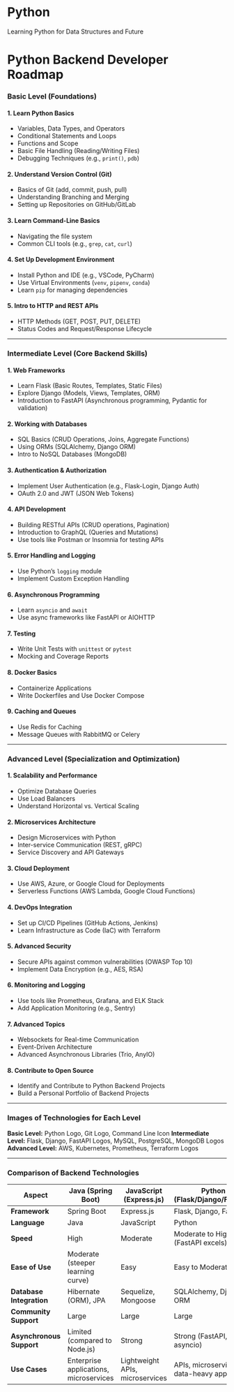 # Python
Learning Python for Data Structures and Future
# Python Backend Developer Roadmap

### **Basic Level** (Foundations)
#### 1. **Learn Python Basics**
   - Variables, Data Types, and Operators
   - Conditional Statements and Loops
   - Functions and Scope
   - Basic File Handling (Reading/Writing Files)
   - Debugging Techniques (e.g., `print()`, `pdb`)

#### 2. **Understand Version Control (Git)**
   - Basics of Git (add, commit, push, pull)
   - Understanding Branching and Merging
   - Setting up Repositories on GitHub/GitLab

#### 3. **Learn Command-Line Basics**
   - Navigating the file system
   - Common CLI tools (e.g., `grep`, `cat`, `curl`)

#### 4. **Set Up Development Environment**
   - Install Python and IDE (e.g., VSCode, PyCharm)
   - Use Virtual Environments (`venv`, `pipenv`, `conda`)
   - Learn `pip` for managing dependencies

#### 5. **Intro to HTTP and REST APIs**
   - HTTP Methods (GET, POST, PUT, DELETE)
   - Status Codes and Request/Response Lifecycle

---

### **Intermediate Level** (Core Backend Skills)
#### 1. **Web Frameworks**
   - Learn Flask (Basic Routes, Templates, Static Files)
   - Explore Django (Models, Views, Templates, ORM)
   - Introduction to FastAPI (Asynchronous programming, Pydantic for validation)

#### 2. **Working with Databases**
   - SQL Basics (CRUD Operations, Joins, Aggregate Functions)
   - Using ORMs (SQLAlchemy, Django ORM)
   - Intro to NoSQL Databases (MongoDB)

#### 3. **Authentication & Authorization**
   - Implement User Authentication (e.g., Flask-Login, Django Auth)
   - OAuth 2.0 and JWT (JSON Web Tokens)

#### 4. **API Development**
   - Building RESTful APIs (CRUD operations, Pagination)
   - Introduction to GraphQL (Queries and Mutations)
   - Use tools like Postman or Insomnia for testing APIs

#### 5. **Error Handling and Logging**
   - Use Python’s `logging` module
   - Implement Custom Exception Handling

#### 6. **Asynchronous Programming**
   - Learn `asyncio` and `await`
   - Use async frameworks like FastAPI or AIOHTTP

#### 7. **Testing**
   - Write Unit Tests with `unittest` or `pytest`
   - Mocking and Coverage Reports

#### 8. **Docker Basics**
   - Containerize Applications
   - Write Dockerfiles and Use Docker Compose

#### 9. **Caching and Queues**
   - Use Redis for Caching
   - Message Queues with RabbitMQ or Celery

---

### **Advanced Level** (Specialization and Optimization)
#### 1. **Scalability and Performance**
   - Optimize Database Queries
   - Use Load Balancers
   - Understand Horizontal vs. Vertical Scaling

#### 2. **Microservices Architecture**
   - Design Microservices with Python
   - Inter-service Communication (REST, gRPC)
   - Service Discovery and API Gateways

#### 3. **Cloud Deployment**
   - Use AWS, Azure, or Google Cloud for Deployments
   - Serverless Functions (AWS Lambda, Google Cloud Functions)

#### 4. **DevOps Integration**
   - Set up CI/CD Pipelines (GitHub Actions, Jenkins)
   - Learn Infrastructure as Code (IaC) with Terraform

#### 5. **Advanced Security**
   - Secure APIs against common vulnerabilities (OWASP Top 10)
   - Implement Data Encryption (e.g., AES, RSA)

#### 6. **Monitoring and Logging**
   - Use tools like Prometheus, Grafana, and ELK Stack
   - Add Application Monitoring (e.g., Sentry)

#### 7. **Advanced Topics**
   - Websockets for Real-time Communication
   - Event-Driven Architecture
   - Advanced Asynchronous Libraries (Trio, AnyIO)

#### 8. **Contribute to Open Source**
   - Identify and Contribute to Python Backend Projects
   - Build a Personal Portfolio of Backend Projects

---

### **Images of Technologies for Each Level**
**Basic Level:** Python Logo, Git Logo, Command Line Icon
**Intermediate Level:** Flask, Django, FastAPI Logos, MySQL, PostgreSQL, MongoDB Logos
**Advanced Level:** AWS, Kubernetes, Prometheus, Terraform Logos

---

### **Comparison of Backend Technologies**
| **Aspect**               | **Java (Spring Boot)**                  | **JavaScript (Express.js)**        | **Python (Flask/Django/FastAPI)** |
|--------------------------|-----------------------------------------|------------------------------------|-----------------------------------|
| **Framework**            | Spring Boot                            | Express.js                         | Flask, Django, FastAPI           |
| **Language**             | Java                                   | JavaScript                         | Python                            |
| **Speed**                | High                                   | Moderate                           | Moderate to High (FastAPI excels)|
| **Ease of Use**          | Moderate (steeper learning curve)      | Easy                               | Easy to Moderate                 |
| **Database Integration** | Hibernate (ORM), JPA                   | Sequelize, Mongoose                | SQLAlchemy, Django ORM           |
| **Community Support**    | Large                                  | Large                              | Large                             |
| **Asynchronous Support** | Limited (compared to Node.js)          | Strong                             | Strong (FastAPI, asyncio)        |
| **Use Cases**            | Enterprise applications, microservices | Lightweight APIs, microservices    | APIs, microservices, data-heavy apps |

